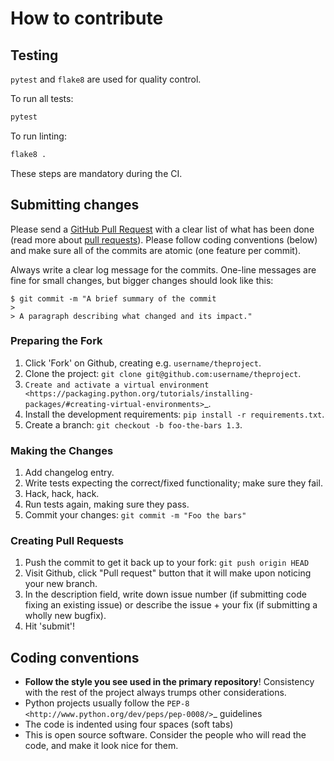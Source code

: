 # How to contribute

## Testing

`pytest` and `flake8` are used for quality control.

To run all tests:

```bash
pytest
```

To run linting:

```bash
flake8 .
```

These steps are mandatory during the CI.

## Submitting changes

Please send a [GitHub Pull Request](https://github.com/josecastillolema/aodh2sensu/pull/new/master) with a clear list of what has been done (read more about [pull requests](http://help.github.com/pull-requests/)). Please follow coding conventions (below) and make sure all of the commits are atomic (one feature per commit).

Always write a clear log message for the commits. One-line messages are fine for small changes, but bigger changes should look like this:

    $ git commit -m "A brief summary of the commit
    > 
    > A paragraph describing what changed and its impact."
    
### Preparing the Fork

1. Click 'Fork' on Github, creating e.g. ``username/theproject``.
2. Clone the project: ``git clone git@github.com:username/theproject``.
3. `Create and activate a virtual environment <https://packaging.python.org/tutorials/installing-packages/#creating-virtual-environments>`_.
4. Install the development requirements: ``pip install -r requirements.txt``.
5. Create a branch: ``git checkout -b foo-the-bars 1.3``.

### Making the Changes

1. Add changelog entry.
2. Write tests expecting the correct/fixed functionality; make sure they fail.
3. Hack, hack, hack.
4. Run tests again, making sure they pass.
5. Commit your changes: ``git commit -m "Foo the bars"``

### Creating Pull Requests

1. Push the commit to get it back up to your fork: ``git push origin HEAD``
2. Visit Github, click "Pull request" button that it will make upon
   noticing your new branch.
3. In the description field, write down issue number (if submitting code fixing
   an existing issue) or describe the issue + your fix (if submitting a wholly
   new bugfix).
4. Hit 'submit'!

## Coding conventions

  * **Follow the style you see used in the primary repository**! Consistency with
  the rest of the project always trumps other considerations.
  * Python projects usually follow the `PEP-8
  <http://www.python.org/dev/peps/pep-0008/>`_ guidelines
  * The code is indented using four spaces (soft tabs)
  * This is open source software. Consider the people who will read the code, and make it look nice for them.
